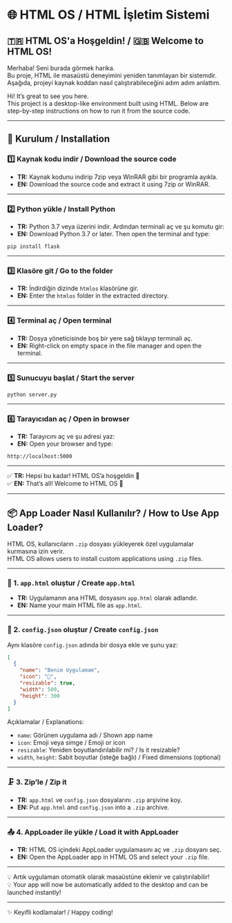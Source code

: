 
# 🌐 HTML OS / HTML İşletim Sistemi

## 🇹🇷 HTML OS'a Hoşgeldin! / 🇬🇧 Welcome to HTML OS!

Merhaba! Seni burada görmek harika.  
Bu proje, HTML ile masaüstü deneyimini yeniden tanımlayan bir sistemdir. Aşağıda, projeyi kaynak koddan nasıl çalıştırabileceğini adım adım anlattım.

Hi! It’s great to see you here.  
This project is a desktop-like environment built using HTML. Below are step-by-step instructions on how to run it from the source code.

---

## 🚀 Kurulum / Installation

### 1️⃣ Kaynak kodu indir / Download the source code

- **TR:** Kaynak kodunu indirip 7zip veya WinRAR gibi bir programla ayıkla.  
- **EN:** Download the source code and extract it using 7zip or WinRAR.

---

### 2️⃣ Python yükle / Install Python

- **TR:** Python 3.7 veya üzerini indir. Ardından terminali aç ve şu komutu gir:  
- **EN:** Download Python 3.7 or later. Then open the terminal and type:

```
pip install flask
```

---

### 3️⃣ Klasöre git / Go to the folder

- **TR:** İndirdiğin dizinde `htmlos` klasörüne gir.  
- **EN:** Enter the `htmlos` folder in the extracted directory.

---

### 4️⃣ Terminal aç / Open terminal

- **TR:** Dosya yöneticisinde boş bir yere sağ tıklayıp terminali aç.  
- **EN:** Right-click on empty space in the file manager and open the terminal.

---

### 5️⃣ Sunucuyu başlat / Start the server

```
python server.py
```

---

### 6️⃣ Tarayıcıdan aç / Open in browser

- **TR:** Tarayıcını aç ve şu adresi yaz:  
- **EN:** Open your browser and type:

```
http://localhost:5000
```

---

✅ **TR:** Hepsi bu kadar! HTML OS’a hoşgeldin 🚀  
✅ **EN:** That’s all! Welcome to HTML OS 🚀

---

## 📦 App Loader Nasıl Kullanılır? / How to Use App Loader?

HTML OS, kullanıcıların `.zip` dosyası yükleyerek özel uygulamalar kurmasına izin verir.  
HTML OS allows users to install custom applications using `.zip` files.

---

### 🧩 1. `app.html` oluştur / Create `app.html`

- **TR:** Uygulamanın ana HTML dosyasını `app.html` olarak adlandır.  
- **EN:** Name your main HTML file as `app.html`.

---

### 📝 2. `config.json` oluştur / Create `config.json`

Aynı klasöre `config.json` adında bir dosya ekle ve şunu yaz:

```json
[
  {
    "name": "Benim Uygulamam",
    "icon": "🧠",
    "resizable": true,
    "width": 500,
    "height": 300
  }
]
```

Açıklamalar / Explanations:
- `name`: Görünen uygulama adı / Shown app name   
- `icon`: Emoji veya simge / Emoji or icon  
- `resizable`: Yeniden boyutlandırılabilir mi? / Is it resizable?  
- `width`, `height`: Sabit boyutlar (isteğe bağlı) / Fixed dimensions (optional)

---

### 🗜️ 3. Zip’le / Zip it

- **TR:** `app.html` ve `config.json` dosyalarını `.zip` arşivine koy.  
- **EN:** Put `app.html` and `config.json` into a `.zip` archive.

---

### 📤 4. AppLoader ile yükle / Load it with AppLoader

- **TR:** HTML OS içindeki AppLoader uygulamasını aç ve `.zip` dosyanı seç.  
- **EN:** Open the AppLoader app in HTML OS and select your `.zip` file.

---

💡 Artık uygulaman otomatik olarak masaüstüne eklenir ve çalıştırılabilir!  
💡 Your app will now be automatically added to the desktop and can be launched instantly!

---

✨ Keyifli kodlamalar! / Happy coding!

